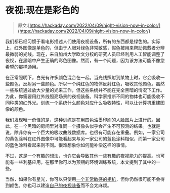 # 夜视:现在是彩色的

> 原文:[https://hackaday.com/2022/04/09/night-vision-now-in-color/](https://hackaday.com/2022/04/09/night-vision-now-in-color/)

我们都已经习惯于看电影描述人们使用夜视设备，所有的东西都是绿色的。实际上，红外图像是单色的，但由于人眼对绿色非常敏感，假色被用来帮助佩戴者分辨最微弱的光线。现在，来自加州大学欧文分校的研究人员已经利用人工智能调整了夜视，在黑暗中产生正确的彩色图像。然而，有一个问题，因为该方法可能不像您希望的那样通用。

在正常照明下，白光有许多颜色混合在一起。当光线照射到某物上时，它会吸收一些颜色，反射另一些颜色。所以一个纯红色的物体反射红色，吸收其他颜色。虽然一些系统通过放大少量的光来工作，但这些系统并不能在完全黑暗的情况下工作。为此，你需要用红外线照亮场景的夜视装备。科学家推断不同的物体也可能吸收不同种类的红外光。训练一个系统什么颜色对应什么吸收特性，可以让计算机重建图像的颜色。

我们发现唯一奇怪的是，这种训练是在用四色油墨印刷的人脸图片上进行的。因此，在一个黑暗的房间里对准同一个摄像头似乎会产生不可预测的结果。也就是说，除非你有一个巨大的吸收曲线数据库。也很有可能存在重叠。例如，一家公司的黄色涂料在红外图像中可能看起来与另一家公司的蓝色涂料相似，而第一家公司的蓝色涂料看起来则不同。很难想象你如何能补偿这样的事情。

不过，这是一个有趣的想法，也许它会导致其他一些有趣的夜视能力的提高。也可能有一些利基应用，在那里你可以为预期的环境训练系统，本文提到了其中的一些。

当然，如果你有星光，你可以只使用[一个非常敏感的相机](https://hackaday.com/2020/11/12/highly-sensitive-camera-makes-a-great-night-vision-scope/)，但你仍然很可能不会得到颜色。你也可以建造[自己的夜视装备](https://hackaday.com/2017/02/23/own-the-night-with-this-open-source-night-vision-monocular/)而不会太麻烦。